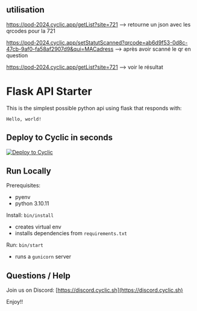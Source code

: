 ## utilisation

https://pod-2024.cyclic.app/getList?site=721  --> retourne un json avec les qrcodes pour la 721

https://pod-2024.cyclic.app/setStatutScanned?qrcode=ab6d9f53-0d8c-47cb-9af0-fa58af2907d9&qui=MACadress --> après avoir scanné le qr en question

https://pod-2024.cyclic.app/getList?site=721  --> voir le résultat



# Flask API Starter

This is the simplest possible python api using flask that responds with: 
```
Hello, world!
```

## Deploy to Cyclic in seconds 

[![Deploy to Cyclic](https://deploy.cyclic.app/button.svg)](https://deploy.cyclic.app/)


## Run Locally

Prerequisites:
- pyenv
- python 3.10.11

Install: `bin/install`
- creates virtual env
- installs dependencies from `requirements.txt`

Run: `bin/start`
- runs a `gunicorn` server


## Questions / Help

Join us on Discord: [https://discord.cyclic.sh](https://discord.cyclic.sh)

Enjoy!!
